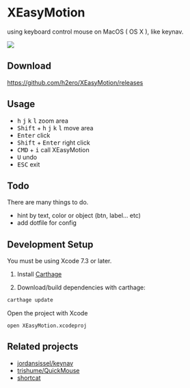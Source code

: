 # XEasyMotion
using keyboard control mouse on MacOS ( OS X ), like keynav.

<img src="https://cloud.githubusercontent.com/assets/1262641/16171960/62cea4f8-35af-11e6-9a2f-ef074c12bcf9.gif">

## Download
https://github.com/h2ero/XEasyMotion/releases

## Usage

* <kbd>h</kbd>  <kbd>j</kbd> <kbd>k</kbd> <kbd>l</kbd>  zoom area
* <kbd>Shift</kbd> + <kbd>h</kbd>  <kbd>j</kbd> <kbd>k</kbd> <kbd>l</kbd>  move area
* <kbd>Enter</kbd>   click
* <kbd>Shift</kbd> + <kbd>Enter</kbd>  right click
* <kbd>CMD</kbd> + <kbd>i</kbd>   call XEasyMotion
* <kbd>U</kbd>  undo
* <kbd>ESC</kbd>  exit

## Todo
There are many things to do.

* hint by text, color or object (btn, label... etc)
* add dotfile for config

## Development Setup

You must be using Xcode 7.3 or later.

1. Install [Carthage](https://github.com/Carthage/Carthage#installing-carthage)

1. Download/build dependencies with carthage:

```sh
carthage update
```

Open the project with Xcode

```
open XEasyMotion.xcodeproj
```

## Related projects

* [jordansissel/keynav](https://github.com/jordansissel/keynav)
* [trishume/QuickMouse](https://github.com/trishume/QuickMouse)
* [shortcat](https://shortcatapp.com/)
